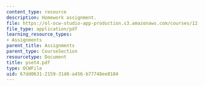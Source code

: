```yaml
---
content_type: resource
description: Homework assignment.
file: https://ol-ocw-studio-app-production.s3.amazonaws.com/courses/12-800-fluid-dynamics-of-the-atmosphere-and-ocean-fall-2004/67dd0631215931d8a456b77748ee8184_pset4.pdf
file_type: application/pdf
learning_resource_types:
- Assignments
parent_title: Assignments
parent_type: CourseSection
resourcetype: Document
title: pset4.pdf
type: OCWFile
uid: 67dd0631-2159-31d8-a456-b77748ee8184
---
```

